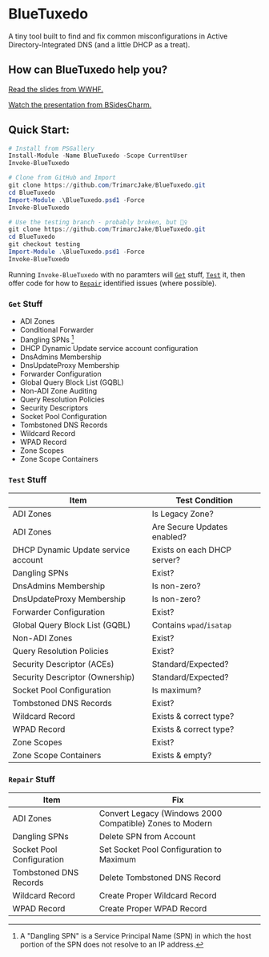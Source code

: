 # BlueTuxedo
A tiny tool built to find and fix common misconfigurations in Active Directory-Integrated DNS (and a little DHCP as a treat).

## How can BlueTuxedo help you?
[Read the slides from WWHF.](https://github.com/TrimarcJake/BlueTuxedo/blob/main/ADI%20DNS%20-%20No%20demo.pptx)

[Watch the presentation from BSidesCharm.](https://www.hub.trimarcsecurity.com/post/ad-dns-a-match-made-in-heck)

## Quick Start:
``` powershell
# Install from PSGallery
Install-Module -Name BlueTuxedo -Scope CurrentUser
Invoke-BlueTuxedo

# Clone from GitHub and Import
git clone https://github.com/TrimarcJake/BlueTuxedo.git
cd BlueTuxedo
Import-Module .\BlueTuxedo.psd1 -Force
Invoke-BlueTuxedo

# Use the testing branch - probably broken, but 🤷‍♀️
git clone https://github.com/TrimarcJake/BlueTuxedo.git
cd BlueTuxedo
git checkout testing
Import-Module .\BlueTuxedo.psd1 -Force
Invoke-BlueTuxedo
```
Running `Invoke-BlueTuxedo` with no paramters will [`Get`](#get-stuff) stuff, [`Test`](#test-stuff) it, then offer code for how to [`Repair`](#repair-stuff) identified issues (where possible).

### `Get` Stuff

- ADI Zones
- Conditional Forwarder
- Dangling SPNs [^1]
- DHCP Dynamic Update service account configuration
- DnsAdmins Membership
- DnsUpdateProxy Membership
- Forwarder Configuration
- Global Query Block List (GQBL)
- Non-ADI Zone Auditing
- Query Resolution Policies
- Security Descriptors
- Socket Pool Configuration
- Tombstoned DNS Records
- Wildcard Record
- WPAD Record
- Zone Scopes
- Zone Scope Containers

### `Test` Stuff
| Item | Test Condition |
|---------|---------------|
| ADI Zones | Is Legacy Zone? |
| ADI Zones | Are Secure Updates enabled? |
| DHCP Dynamic Update service account | Exists on each DHCP server? |
| Dangling SPNs | Exist? |
| DnsAdmins Membership | Is non-zero? |
| DnsUpdateProxy Membership | Is non-zero? |
| Forwarder Configuration | Exist? |
| Global Query Block List (GQBL) | Contains `wpad`/`isatap` |
| Non-ADI Zones | Exist? |
| Query Resolution Policies | Exist? |
| Security Descriptor (ACEs) | Standard/Expected? |
| Security Descriptor (Ownership) | Standard/Expected? |
| Socket Pool Configuration | Is maximum? |
| Tombstoned DNS Records | Exist? |
| Wildcard Record | Exists & correct type? |
| WPAD Record | Exists & correct type? |
| Zone Scopes | Exist? |
| Zone Scope Containers | Exists & empty? |

### `Repair` Stuff
| Item | Fix |
|-|-|
| ADI Zones | Convert Legacy (Windows 2000 Compatible) Zones to Modern |
| Dangling SPNs | Delete SPN from Account |
| Socket Pool Configuration | Set Socket Pool Configuration to Maximum |
| Tombstoned DNS Records | Delete Tombstoned DNS Record |
| Wildcard Record | Create Proper Wildcard Record |
| WPAD Record | Create Proper WPAD Record |

[^1]: A "Dangling SPN" is a Service Principal Name (SPN) in which the host portion of the SPN does not resolve to an IP address.
